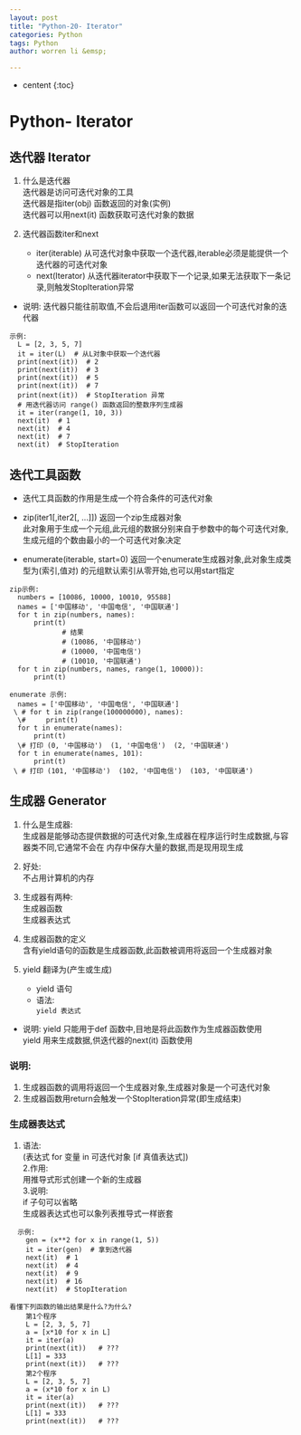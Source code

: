 ```yaml
---
layout: post
title: "Python-20- Iterator"
categories: Python
tags: Python 
author: worren li &emsp;

---
```


* centent
{:toc}

# Python- Iterator
## 迭代器 Iterator
1. 什么是迭代器  
   迭代器是访问可迭代对象的工具  
   迭代器是指iter(obj) 函数返回的对象(实例)  
   迭代器可以用next(it) 函数获取可迭代对象的数据  

2. 迭代器函数iter和next  
    * iter(iterable) 从可迭代对象中获取一个迭代器,iterable必须是能提供一个迭代器的可迭代对象  
    * next(Iterator)  从迭代器iterator中获取下一个记录,如果无法获取下一条记录,则触发StopIteration异常  

* 说明:
   迭代器只能往前取值,不会后退用iter函数可以返回一个可迭代对象的迭代器   
```
示例:
  L = [2, 3, 5, 7]
  it = iter(L)  # 从L对象中获取一个迭代器
  print(next(it))  # 2
  print(next(it))  # 3
  print(next(it))  # 5
  print(next(it))  # 7
  print(next(it))  # StopIteration 异常
  # 用迭代器访问 range() 函数返回的整数序列生成器
  it = iter(range(1, 10, 3))
  next(it)  # 1
  next(it)  # 4
  next(it)  # 7
  next(it)  # StopIteration
```
## 迭代工具函数
* 迭代工具函数的作用是生成一个符合条件的可迭代对象  

* zip(iter1[,iter2[, ...]])  返回一个zip生成器对象  
   此对象用于生成一个元组,此元组的数据分别来自于参数中的每个可迭代对象,生成元组的个数由最小的一个可迭代对象决定  

* enumerate(iterable, start=0)  返回一个enumerate生成器对象,此对象生成类型为(索引,值对) 的元组默认索引从零开始,也可以用start指定  

```
zip示例:
  numbers = [10086, 10000, 10010, 95588]
  names = ['中国移动', '中国电信', '中国联通']
  for t in zip(numbers, names):
      print(t)
             # 结果
             # (10086, '中国移动')
             # (10000, '中国电信')
             # (10010, '中国联通')
  for t in zip(numbers, names, range(1, 10000)):
      print(t)
```
```
enumerate 示例:
  names = ['中国移动', '中国电信', '中国联通']
 \ # for t in zip(range(100000000), names):
  \#     print(t)
  for t in enumerate(names):
      print(t)
  \# 打印 (0, '中国移动')  (1, '中国电信')  (2, '中国联通')
  for t in enumerate(names, 101):
      print(t)
 \ # 打印 (101, '中国移动')  (102, '中国电信')  (103, '中国联通')
```

## 生成器 Generator
1. 什么是生成器:  
   生成器是能够动态提供数据的可迭代对象,生成器在程序运行时生成数据,与容器类不同,它通常不会在  内存中保存大量的数据,而是现用现生成  

2. 好处:  
   不占用计算机的内存  

3. 生成器有两种:  
   生成器函数  
   生成器表达式  

3. 生成器函数的定义  
   含有yield语句的函数是生成器函数,此函数被调用将返回一个生成器对象  

4. yield 翻译为(产生或生成)   
    * yield 语句  
    * 语法:  
      `yield 表达式`
* 说明:
    yield 只能用于def 函数中,目地是将此函数作为生成器函数使用  
    yield 用来生成数据,供迭代器的next(it) 函数使用  

### 说明:
   1. 生成器函数的调用将返回一个生成器对象,生成器对象是一个可迭代对象  
   2. 生成器函数用return会触发一个StopIteration异常(即生成结束)  

### 生成器表达式
1. 语法:  
    (表达式 for 变量 in 可迭代对象 [if 真值表达式])  
2.作用:  
      用推导式形式创建一个新的生成器  
3.说明:   
      if 子句可以省略  
      生成器表达式也可以象列表推导式一样嵌套    
      
      
```
  示例:
    gen = (x**2 for x in range(1, 5))
    it = iter(gen)  # 拿到迭代器
    next(it)  # 1
    next(it)  # 4
    next(it)  # 9
    next(it)  # 16
    next(it)  # StopIteration
```

```
看懂下列函数的输出结果是什么?为什么?
    第1个程序
    L = [2, 3, 5, 7]
    a = [x*10 for x in L]
    it = iter(a)
    print(next(it))   # ???
    L[1] = 333
    print(next(it))   # ???
    第2个程序
    L = [2, 3, 5, 7]
    a = (x*10 for x in L)
    it = iter(a)
    print(next(it))   # ???
    L[1] = 333
    print(next(it))   # ???
```
